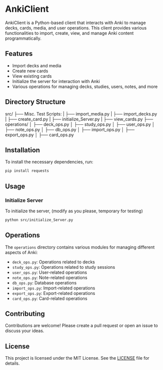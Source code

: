 # AnkiClient

AnkiClient is a Python-based client that interacts with Anki to manage decks, cards, media, and user operations. This client provides various functionalities to import, create, view, and manage Anki content programmatically.

## Features

- Import decks and media
- Create new cards
- View existing cards
- Initialize the server for interaction with Anki
- Various operations for managing decks, studies, users, notes, and more

## Directory Structure

src/
├── Misc. Test Scripts:
|   ├── import_media.py
|   ├── import_decks.py
|   ├── create_card.py
|   ├── initialize_Server.py
|   ├── view_cards.py
├── operations/
│   ├── deck_ops.py
│   ├── study_ops.py
│   ├── user_ops.py
│   ├── note_ops.py
│   ├── db_ops.py
│   ├── import_ops.py
│   ├── export_ops.py
│   ├── card_ops.py

## Installation

To install the necessary dependencies, run:

```sh
pip install requests 
```

## Usage

### Initialize Server

To initialize the server, (modify as you please, temporary for testing)

```sh
python src/initialize_Server.py
```


## Operations

The `operations` directory contains various modules for managing different aspects of Anki:

- `deck_ops.py`: Operations related to decks
- `study_ops.py`: Operations related to study sessions
- `user_ops.py`: User-related operations
- `note_ops.py`: Note-related operations
- `db_ops.py`: Database operations
- `import_ops.py`: Import-related operations
- `export_ops.py`: Export-related operations
- `card_ops.py`: Card-related operations

## Contributing

Contributions are welcome! Please create a pull request or open an issue to discuss your ideas.

## License

This project is licensed under the MIT License. See the [LICENSE](LICENSE) file for details.

